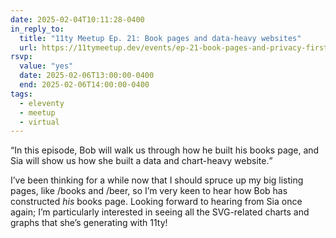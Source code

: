 ```yaml
---
date: 2025-02-04T10:11:28-0400
in_reply_to:
  title: "11ty Meetup Ep. 21: Book pages and data-heavy websites"
  url: https://11tymeetup.dev/events/ep-21-book-pages-and-privacy-first-analytics/
rsvp:
  value: "yes"
  date: 2025-02-06T13:00:00-0400
  end: 2025-02-06T14:00:00-0400
tags:
  - eleventy
  - meetup
  - virtual
---
```


<q>In this episode, Bob will walk us through how he built his books page, and Sia will show us how she built a data and chart-heavy website.</q>

I’ve been thinking for a while now that I should spruce up my big listing pages, like /books and /beer, so I’m very keen to hear how Bob has constructed *his* books page. Looking forward to hearing from Sia once again; I’m particularly interested in seeing all the SVG-related charts and graphs that she’s generating with 11ty!
